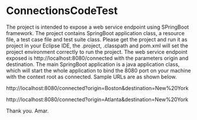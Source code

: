 # ConnectionsCodeTest

The project is intended to expose a web service endpoint using SPringBoot framework. The project contains SpringBoot application class, a resource file, a test case file and test suite class. Please get the project and run it as project in your Eclipse IDE, the .project, .classpath and pom.xml will set the project environment correctly to run the project. The web service endpoint exposed is http://localhost:8080/connected with the parameters origin and destination. The main SpringBoot application is a java application class, which will start the whole application to bind the 8080 port on your machine with the context root as connected. Sample URLs are as shown below.

http://localhost:8080/connected?origin=Boston&destination=New%20York

http://localhost:8080/connected?origin=Atlanta&destination=New%20York

Thank you.
Amar.
